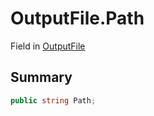 # OutputFile.Path

Field in [OutputFile](api/csharp/yarn.compiler.upgrader.upgraderesult.outputfile.md)

## Summary



```csharp
public string Path;
```

